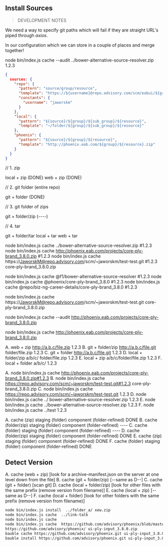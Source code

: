 ## Install Sources

> DEVELOPMENT NOTES

We need a way to specify git paths which will fail if they are straight URL's piped through _axios_.

In our configuration which we can store in a couple of places and merge together!

node bin/index.js cache --audit ../bower-alternative-source-resolver.zip 1.2.3

```json
{
  sources: {
    "repo": {
      "pattern": "source/group/resource",
      "template": "https://${username}@repo.advisory.com/scm/eabui/${group}.git ${resource}.zip",
      "constants": {
        "username": "jaworskm"
      }
    },
    "local": {
      "pattern": "${source}/${group}/${sub_group}/${resource}",
      "template": "~/folder/${group}/${sub_group}/${resource}"
    },
    "phoenix": {
      "pattern": "${source}/${group}/${resource}",
      "template": "http://phoenix.eab.com/${group}/${resource}.zip"
    }
  }
}
```

// 1. zip

local + zip       (DONE)
web + zip         (DONE)

// 2. git folder (entire repo)

git + folder      (DONE)

// 3. git folder of zips

git + folder/zip  (----)

// 4. tar

git + folder/tar
local + tar
web + tar

node bin/index.js cache ../bower-alternative-source-resolver.zip #1.2.3
node bin/index.js cache http://phoenix.eab.com/projects/core-ply-brand_3.8.0.zip #1.2.3
node bin/index.js cache https://JaworskM@repo.advisory.com/scm/~jaworskm/test-test.git #1.2.3 core-ply-brand_3.8.0.zip

node bin/index.js cache @f1/bower-alternative-source-resolver #1.2.3
node bin/index.js cache @phoenix/core-ply-brand_3.8.0 #1.2.3
node bin/index.js cache @repo/biz-ng-career-details/core-ply-brand_3.8.0 #1.2.3

node bin/index.js cache https://JaworskM@repo.advisory.com/scm/~jaworskm/test-test.git core-ply-brand_3.8.0.zip

<!-- node bin/index.js audit -r http://phoenix.eab.com/projects/core-ply-brand_3.8.0.zip -->

<!--
// source/group/file
`bauble install repo/data-ng-academic-planner/core-ply-brand_3.8.0`

// source/file
`bauble install repo/core-ply-brand_3.8.0`

// web because of http(s) and zip/tar
`bauble install http://phoenix.eab.com/projects/core-ply-brand_3.8.0.zip`

// file because of no http(s) and zip/tar
`bauble install http://phoenix.eab.com/projects/core-ply-brand_3.8.0.zip`
-->

node bin/index.js cache --audit http://phoenix.eab.com/projects/core-ply-brand_3.8.0.zip

node bin/index.js cache http://phoenix.eab.com/projects/core-ply-brand_3.8.0.zip


A. web + zip           http://a.b.c/file.zip 1.2.3
B. git + folder/zip    http://a.b.c/file.git folder/file.zip 1.2.3
C. git + folder        http://a.b.c/file.git 1.2.3
D. local + folder/zip  a/b/c/ folder/file.zip 1.2.3
E. local + zip         a/b/c/folder/file.zip 1.2.3
F. local + folder      a/b/c/ 1.2.3

A. node bin/index.js cache  http://phoenix.eab.com/projects/core-ply-brand_3.8.0.zip#1.2.3
B. node bin/index.js cache  https://repo.advisory.com/scm/~jaworskm/test-test.git#1.2.3 core-ply-brand_3.8.0.zip
C. node bin/index.js cache  https://repo.advisory.com/scm/~jaworskm/test-test.git 1.2.3
D. node bin/index.js cache  ../ bower-alternative-source-resolver.zip 1.2.3
E. node bin/index.js cache  ../bower-alternative-source-resolver.zip 1.2.3
F. node bin/index.js cache  ../test  1.2.3

A. cache (zip)          staging (folder)    component (folder-refined)    DONE
B. cache (folder/zip)   staging (folder)    component (folder-refined)    ----
C. cache (folder)       staging (folder)    component (folder-refined)    ----
D. cache (folder/zip)   staging (folder)    component (folder-refined)    DONE
E. cache (zip)          staging (folder)    component (folder-refined)    DONE
F. cache (folder)       staging (folder)    component (folder-refined)    DONE

## Detect Version

A. cache (web + zip)            [look for a archive-manifest.json on the server at one level down from the file]
B. cache (git + folder/zip)     [--same as D--]
C. cache (git + folder)         [scan git]
D. cache (local + folder/zip)   [look for other files with the same prefix (remove version from filename)]
E. cache (local + zip)          [--same as D--]
F. cache (local + folder)       [look for other folders with the same prefix (remove version from filename)]


```bash
node bin/index.js install  ../folder_a/ xew.zip
node bin/index.js cache  ../link-talk
node bin/index.js cache
node bin/index.js cache  https://github.com/advisory/phoenix/blob/master/ui-ply-input_3.8.0.zip?raw=true
https://github.com/advisory/phoenix/ ui-ply-input_3.8.0.zip
bauble cache https://github.com/advisory/phoenix.git ui-ply-input_3.8.0.zip
bauble install https://github.com/advisory/phoenix.git ui-ply-input_3.8.0.zip
```
